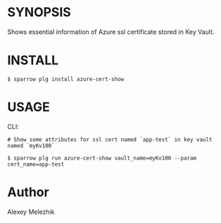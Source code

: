# SYNOPSIS

Shows essential information of Azure ssl certificate stored in Key Vault.

# INSTALL

    $ sparrow plg install azure-cert-show

# USAGE

CLI:

    # Show some attributes for ssl cert named `app-test` in key vault named `myKv100`

    $ sparrow plg run azure-cert-show vault_name=myKv100 --param cert_name=app-test

# Author

Alexey Melezhik

